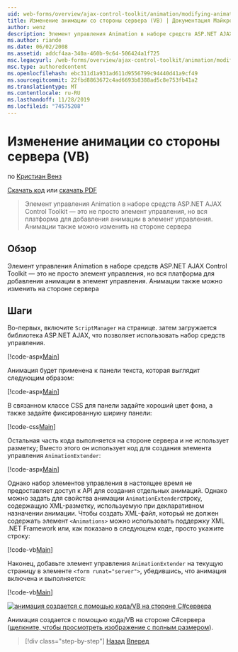 ```yaml
---
uid: web-forms/overview/ajax-control-toolkit/animation/modifying-animations-from-the-server-side-vb
title: Изменение анимации со стороны сервера (VB) | Документация Майкрософт
author: wenz
description: Элемент управления Animation в наборе средств ASP.NET AJAX Control Toolkit — это не просто элемент управления, но вся платформа для добавления анимации в элемент управления. Анимации также могут быть...
ms.author: riande
ms.date: 06/02/2008
ms.assetid: addcf4aa-340a-460b-9c64-506424a1f725
msc.legacyurl: /web-forms/overview/ajax-control-toolkit/animation/modifying-animations-from-the-server-side-vb
msc.type: authoredcontent
ms.openlocfilehash: ebc311d1a931ad611d9556799c94440d41a9cf49
ms.sourcegitcommit: 22fbd8863672c4ad6693b8388ad5c8e753fb41a2
ms.translationtype: MT
ms.contentlocale: ru-RU
ms.lasthandoff: 11/28/2019
ms.locfileid: "74575208"
---
```

# <a name="modifying-animations-from-the-server-side-vb"></a>Изменение анимации со стороны сервера (VB)

по [Кристиан Венз](https://github.com/wenz)

[Скачать код](https://download.microsoft.com/download/f/9/a/f9a26acd-8df4-4484-8a18-199e4598f411/Animation9.vb.zip) или [скачать PDF](https://download.microsoft.com/download/6/7/1/6718d452-ff89-4d3f-a90e-c74ec2d636a3/animation9VB.pdf)

> Элемент управления Animation в наборе средств ASP.NET AJAX Control Toolkit — это не просто элемент управления, но вся платформа для добавления анимации в элемент управления. Анимации также можно изменить на стороне сервера

## <a name="overview"></a>Обзор

Элемент управления Animation в наборе средств ASP.NET AJAX Control Toolkit — это не просто элемент управления, но вся платформа для добавления анимации в элемент управления. Анимации также можно изменить на стороне сервера

## <a name="steps"></a>Шаги

Во-первых, включите `ScriptManager` на странице. затем загружается библиотека ASP.NET AJAX, что позволяет использовать набор средств управления.

[!code-aspx[Main](modifying-animations-from-the-server-side-vb/samples/sample1.aspx)]

Анимация будет применена к панели текста, которая выглядит следующим образом:

[!code-aspx[Main](modifying-animations-from-the-server-side-vb/samples/sample2.aspx)]

В связанном классе CSS для панели задайте хороший цвет фона, а также задайте фиксированную ширину панели:

[!code-css[Main](modifying-animations-from-the-server-side-vb/samples/sample3.css)]

Остальная часть кода выполняется на стороне сервера и не использует разметку; Вместо этого он использует код для создания элемента управления `AnimationExtender`:

[!code-aspx[Main](modifying-animations-from-the-server-side-vb/samples/sample4.aspx)]

Однако набор элементов управления в настоящее время не предоставляет доступ к API для создания отдельных анимаций. Однако можно задать для свойства анимации `AnimationExtender`строку, содержащую XML-разметку, используемую при декларативном назначении анимации. Чтобы создать XML-файл, который не должен содержать элемент `<Animations>` можно использовать поддержку XML .NET Framework или, как показано в следующем коде, просто укажите строку:

[!code-vb[Main](modifying-animations-from-the-server-side-vb/samples/sample5.vb)]

Наконец, добавьте элемент управления `AnimationExtender` на текущую страницу в элементе `<form runat="server">`, убедившись, что анимация включена и выполняется:

[!code-vb[Main](modifying-animations-from-the-server-side-vb/samples/sample6.vb)]

[![анимация создается с помощью кода/VB на стороне C#сервера](modifying-animations-from-the-server-side-vb/_static/image2.png)](modifying-animations-from-the-server-side-vb/_static/image1.png)

Анимация создается с помощью кода/VB на стороне C#сервера ([щелкните, чтобы просмотреть изображение с полным размером](modifying-animations-from-the-server-side-vb/_static/image3.png)).

> [!div class="step-by-step"]
> [Назад](triggering-an-animation-in-another-control-vb.md)
> [Вперед](executing-animations-using-client-side-code-vb.md)

